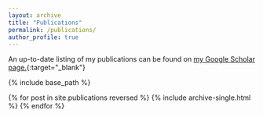 ```yaml
---
layout: archive
title: "Publications"
permalink: /publications/
author_profile: true
---
```


An up-to-date listing of my publications can be found on [my Google Scholar page.](https://scholar.google.com/citations?hl=en&user=W5qqC2wAAAAJ&view_op=list_works&sortby=pubdate){:target="_blank"}


{% include base_path %}

{% for post in site.publications reversed %}
 {% include archive-single.html %}
{% endfor %}
